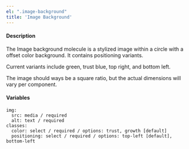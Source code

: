 ```yaml
---
el: ".image-background"
title: 'Image Background'
---
```

#### Description
The Image background molecule is a stylized image within a circle with a offset color background. It contains positioning variants.

Current variants include green, trust blue, top right, and bottom left.

The image should ways be a square ratio, but the actual dimensions will vary per component.

#### Variables
~~~
img:
  src: media / required
  alt: text / required
classes: 
  color: select / required / options: trust, growth [default]
  positioning: select / required / options: top-left [default], bottom-left
~~~
